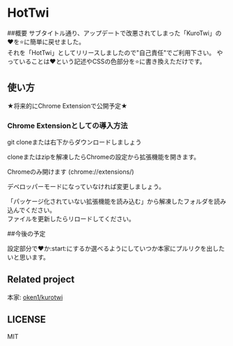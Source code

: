 HotTwi
=============
##概要
サブタイトル通り、アップデートで改悪されてしまった「KuroTwi」の:heart:を:star:に簡単に戻せました。  
それを「HotTwi」としてリリースしましたので"自己責任"でご利用下さい。
やっていることは:heart:という記述やCSSの色部分を:star:に書き換えただけです。

## 使い方

★将来的にChrome Extensionで公開予定★

### Chrome Extensionとしての導入方法

git cloneまたは右下からダウンロードしましょう

cloneまたはzipを解凍したらChromeの設定から拡張機能を開きます。

Chromeのみ開けます (chrome://extensions/) 

デベロッパーモードになっていなければ変更しましょう。  

「パッケージ化されていない拡張機能を読み込む」から解凍したフォルダを読み込んでください。  
ファイルを更新したらリロードしてください。  

##今後の予定

設定部分で:heart:か:start:にするか選べるようにしていつか本家にプルリクを出したいと思います。

## Related project

本家: [oken1/kurotwi](https://github.com/oken1/kurotwi)  

## LICENSE

MIT
